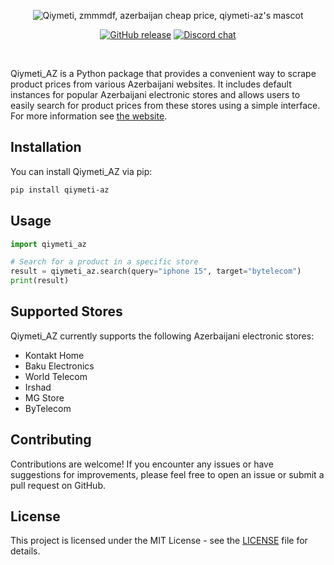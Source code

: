 <p align="center">
  <img src="images/logo" alt="Qiymeti, zmmmdf, azerbaijan cheap price, qiymeti-az's mascot">
</p>

<p align="center">
  <a href="https://github.com/zmmmdf/qiymeti-az/releases"><img src="https://img.shields.io/github/release/zmmmdf/qiymeti-az" alt="GitHub release"></a>
  <a href="https://discord.gg/ZEfWKK8qhv"><img src="https://img.shields.io/discord/1217399848194674778?color=blue" alt="Discord chat"></a>
</p>

<!-- A spacer -->
<div>&nbsp;</div>

Qiymeti_AZ is a Python package that provides a convenient way to scrape product prices from various Azerbaijani websites. It includes default instances for popular Azerbaijani electronic stores and allows users to easily search for product prices from these stores using a simple interface. For more information see [the website](https://zmmmdf.github.io/qiymeti-az).


## Installation

You can install Qiymeti_AZ via pip:

```bash
pip install qiymeti-az
```

## Usage

```python
import qiymeti_az

# Search for a product in a specific store
result = qiymeti_az.search(query="iphone 15", target="bytelecom")
print(result)
```

## Supported Stores

Qiymeti_AZ currently supports the following Azerbaijani electronic stores:

- Kontakt Home
- Baku Electronics
- World Telecom
- Irshad
- MG Store
- ByTelecom

## Contributing

Contributions are welcome! If you encounter any issues or have suggestions for improvements, please feel free to open an issue or submit a pull request on GitHub.

## License

This project is licensed under the MIT License - see the [LICENSE](LICENSE) file for details.
